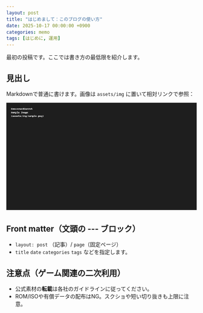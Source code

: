 ```yaml
---
layout: post
title: "はじめまして：このブログの使い方"
date: 2025-10-17 00:00:00 +0900
categories: memo
tags: [はじめに, 運用]
---
```


最初の投稿です。ここでは書き方の最低限を紹介します。

## 見出し

Markdownで普通に書けます。画像は `assets/img` に置いて相対リンクで参照：

![サンプル画像](/assets/img/sample.png)

## Front matter（文頭の --- ブロック）

- `layout: post` （記事）/ `page`（固定ページ）
- `title` `date` `categories` `tags` などを指定します。

## 注意点（ゲーム関連の二次利用）

- 公式素材の**転載**は各社のガイドラインに従ってください。
- ROM/ISOや有償データの配布はNG。スクショや短い切り抜きも上限に注意。